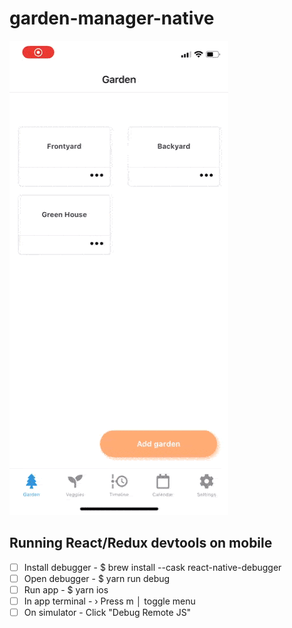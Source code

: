 # garden-manager-native

![Demo](demo/demo.gif)

## Running React/Redux devtools on mobile
- [ ] Install debugger - $ brew install --cask react-native-debugger
- [ ] Open debugger - $ yarn run debug
- [ ] Run app - $ yarn ios
- [ ] In app terminal - › Press m │ toggle menu
- [ ] On simulator - Click "Debug Remote JS"